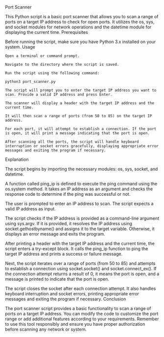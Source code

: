 Port Scanner

This Python script is a basic port scanner that allows you to scan a range of ports on a target IP address to check for open ports. It utilizes the os, sys, and socket modules for network operations and the datetime module for displaying the current time.
Prerequisites

Before running the script, make sure you have Python 3.x installed on your system.
Usage

    Open a terminal or command prompt.

    Navigate to the directory where the script is saved.

    Run the script using the following command:

    python3 port_scanner.py
    
    The script will prompt you to enter the target IP address you want to scan. Provide a valid IP address and press Enter.

    The scanner will display a header with the target IP address and the current time.

    It will then scan a range of ports (from 50 to 85) on the target IP address.

    For each port, it will attempt to establish a connection. If the port is open, it will print a message indicating that the port is open.

    After scanning all the ports, the script will handle keyboard interruption or socket errors gracefully, displaying appropriate error messages and exiting the program if necessary.

Explanation

The script begins by importing the necessary modules: os, sys, socket, and datetime.

A function called ping_ip is defined to execute the ping command using the os.system method. It takes an IP address as an argument and checks the response code to determine if the ping was successful or not.

The user is prompted to enter an IP address to scan. The script expects a valid IP address as input.

The script checks if the IP address is provided as a command-line argument using sys.argv. If it is provided, it resolves the IP address using socket.gethostbyname() and assigns it to the target variable. Otherwise, it displays an error message and exits the program.

After printing a header with the target IP address and the current time, the script enters a try-except block. It calls the ping_ip function to ping the target IP address and prints a success or failure message.

Next, the script iterates over a range of ports (from 50 to 85) and attempts to establish a connection using socket.socket() and socket.connect_ex(). If the connection attempt returns a result of 0, it means the port is open, and a message is printed to indicate that the port is open.

The script closes the socket after each connection attempt. It also handles keyboard interruption and socket errors, printing appropriate error messages and exiting the program if necessary.
Conclusion

The port scanner script provides a basic functionality to scan a range of ports on a target IP address. You can modify the code to customize the port range or add additional features according to your requirements. Remember to use this tool responsibly and ensure you have proper authorization before scanning any network or system.
